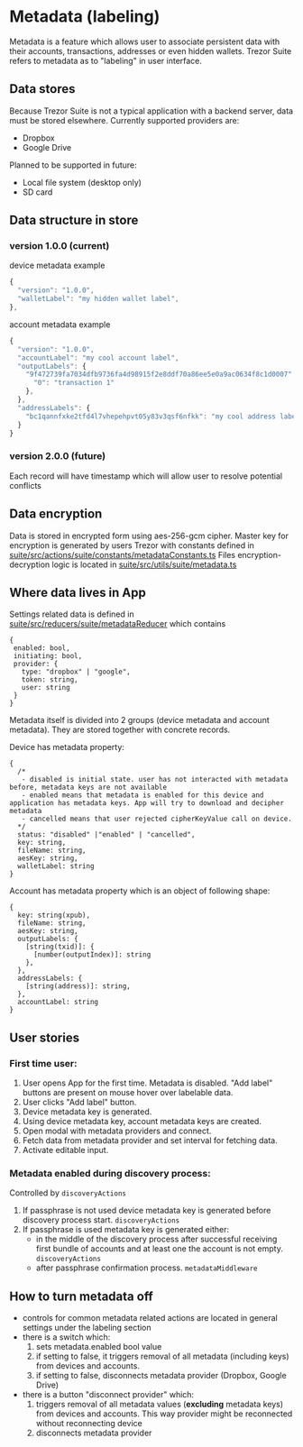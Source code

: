 # Metadata (labeling)

Metadata is a feature which allows user to associate persistent data with their accounts, transactions, addresses or even hidden wallets.
Trezor Suite refers to metadata as to "labeling" in user interface. 

## Data stores
Because Trezor Suite is not a typical application with a backend server, data must be stored elsewhere. Currently supported providers are:
- Dropbox
- Google Drive

Planned to be supported in future:
- Local file system (desktop only)
- SD card

## Data structure in store 
### version 1.0.0 (current)
device metadata example
```javascript
{
  "version": "1.0.0",
  "walletLabel": "my hidden wallet label",
},
```
account metadata example
```javascript
{
  "version": "1.0.0",
  "accountLabel": "my cool account label",
  "outputLabels": {
    "9f472739fa7034dfb9736fa4d98915f2e8ddf70a86ee5e0a9ac0634f8c1d0007": {
      "0": "transaction 1"
    },
  },
  "addressLabels": {
    "bc1qannfxke2tfd4l7vhepehpvt05y83v3qsf6nfkk": "my cool address label",
  }
}
```

### version 2.0.0 (future)
Each record will have timestamp which will allow user to resolve potential conflicts

## Data encryption
Data is stored in encrypted form using aes-256-gcm cipher.
Master key for encryption is generated by users Trezor with constants defined in 
[suite/src/actions/suite/constants/metadataConstants.ts](../src/actions/suite/constants/metadataConstants.ts#L18)
Files encryption-decryption logic is located in 
[suite/src/utils/suite/metadata.ts](../src/utils/suite/metadata.ts)

## Where data lives in App
Settings related data is defined in [suite/src/reducers/suite/metadataReducer](../src/reducers/suite/metadataReducer.ts) which contains
```
{
 enabled: bool,
 initiating: bool,
 provider: {
   type: "dropbox" | "google",
   token: string,
   user: string
 }
}
``` 

Metadata itself is divided into 2 groups (device metadata and account metadata). They are stored together with concrete records. 

Device has metadata property:

```
{
  /*
   - disabled is initial state. user has not interacted with metadata before, metadata keys are not available
   - enabled means that metadata is enabled for this device and application has metadata keys. App will try to download and decipher metadata
   - cancelled means that user rejected cipherKeyValue call on device. 
  */
  status: "disabled" |"enabled" | "cancelled",
  key: string,
  fileName: string,
  aesKey: string,
  walletLabel: string
}

```

Account has metadata property which is an object of following shape:

```
{
  key: string(xpub),
  fileName: string,
  aesKey: string,
  outputLabels: {
    [string(txid)]: {
      [number(outputIndex)]: string
    },
  },
  addressLabels: {
    [string(address)]: string,
  },
  accountLabel: string
}
```

## User stories
### First time user:
1. User opens App for the first time. Metadata is disabled. "Add label" buttons are present on mouse hover over labelable data.
1. User clicks "Add label" button.
1. Device metadata key is generated.
1. Using device metadata key, account metadata keys are created.
1. Open modal with metadata providers and connect.
1. Fetch data from metadata provider and set interval for fetching data.
1. Activate editable input.

### Metadata enabled during discovery process:
Controlled by `discoveryActions`
1. If passphrase is not used device metadata key is generated before discovery process start. `discoveryActions`
1. If passphrase is used metadata key is generated either:
    * in the middle of the discovery process after successful receiving first bundle of accounts and at least one the account is not empty. `discoveryActions`
    * after passphrase confirmation process. `metadataMiddleware`

## How to turn metadata off
- controls for common metadata related actions are located in general settings under the labeling section
- there is a switch which: 
    1. sets metadata.enabled bool value
    1. if setting to false, it triggers removal of all metadata (including keys) from devices and accounts.
    1. if setting to false, disconnects metadata provider (Dropbox, Google Drive)
- there is a button "disconnect provider" which: 
    1. triggers removal of all metadata values (**excluding** metadata keys) from devices and accounts. This way provider might be reconnected without reconnecting device
    1. disconnects metadata provider
